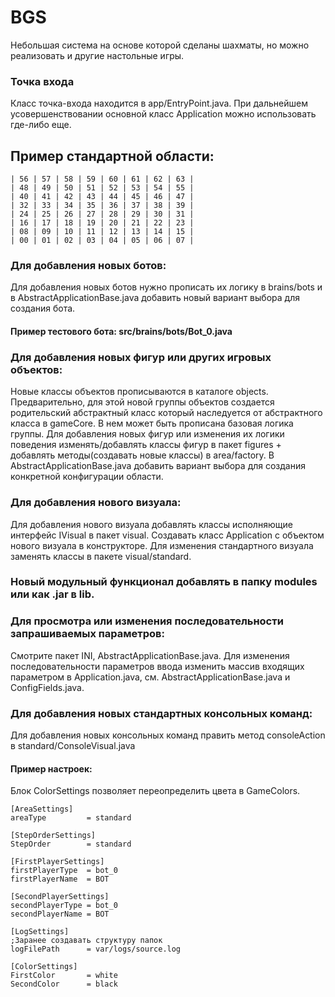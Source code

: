  # BGS
 Небольшая система на основе которой сделаны шахматы, но можно реализовать и другие настольные игры.

 ### Точка входа
 Класс точка-входа находится в app/EntryPoint.java. При дальнейшем усовершенствовании основной класс Application можно использовать где-либо еще. 

 ## Пример стандартной области:
        
    | 56 | 57 | 58 | 59 | 60 | 61 | 62 | 63 |
    | 48 | 49 | 50 | 51 | 52 | 53 | 54 | 55 |
    | 40 | 41 | 42 | 43 | 44 | 45 | 46 | 47 |
    | 32 | 33 | 34 | 35 | 36 | 37 | 38 | 39 |
    | 24 | 25 | 26 | 27 | 28 | 29 | 30 | 31 |
    | 16 | 17 | 18 | 19 | 20 | 21 | 22 | 23 |
    | 08 | 09 | 10 | 11 | 12 | 13 | 14 | 15 |
    | 00 | 01 | 02 | 03 | 04 | 05 | 06 | 07 |

 ### Для добавления новых ботов:
 Для добавления новых ботов нужно прописать их логику в brains/bots и 
 в AbstractApplicationBase.java добавить новый вариант выбора для создания бота.
 
 #### Пример тестового бота: src/brains/bots/Bot_0.java

 ### Для добавления новых фигур или других игровых объектов:
 Новые классы объектов прописываются в каталоге objects. Предварительно, для этой новой группы объектов создается родительский абстрактный класс который наследуется от aбстрактного класса в gameCore. В нем может быть прописана базовая логика группы. 
 Для добавления новых фигур или изменения их логики поведения изменять/добавлять классы фигур в пакет figures + добавлять методы(создавать новые классы)
 в area/factory. В AbstractApplicationBase.java добавить вариант выбора для создания конкретной конфигурации области.

 ### Для добавления нового визуала:
  Для добавления нового визуала добавлять классы исполняющие интерфейс IVisual в пакет visual. 
  Создавать класс Application с объектом нового визуала в конструкторе.
  Для изменения стандартного визуала заменять классы в пакете visual/standard. 
 
 ### Новый модульный функционал добавлять в папку modules или как .jar в lib.
 
 ### Для просмотра или изменения последовательности запрашиваемых параметров:
  Смотрите пакет INI, AbstractApplicationBase.java.
  Для изменения последовательности параметров ввода изменить массив входящих 
  параметром в Application.java, см. AbstractApplicationBase.java и ConfigFields.java. 
 
 ### Для добавления новых стандартных консольных команд:
  Для добавления новых консольных команд править метод consoleAction в standard/ConsoleVisual.java 
   
 #### Пример настроек:
  Блок ColorSettings позволяет переопределить цвета в GameColors. 
  
    [AreaSettings]
    areaType         = standard

    [StepOrderSettings]
    StepOrder        = standard

    [FirstPlayerSettings]
    firstPlayerType  = bot_0
    firstPlayerName  = BOT

    [SecondPlayerSettings]
    secondPlayerType = bot_0
    secondPlayerName = BOT

    [LogSettings]
    ;Заранее создавать структуру папок
    logFilePath      = var/logs/source.log

    [ColorSettings]
    FirstColor       = white
    SecondColor      = black
 
